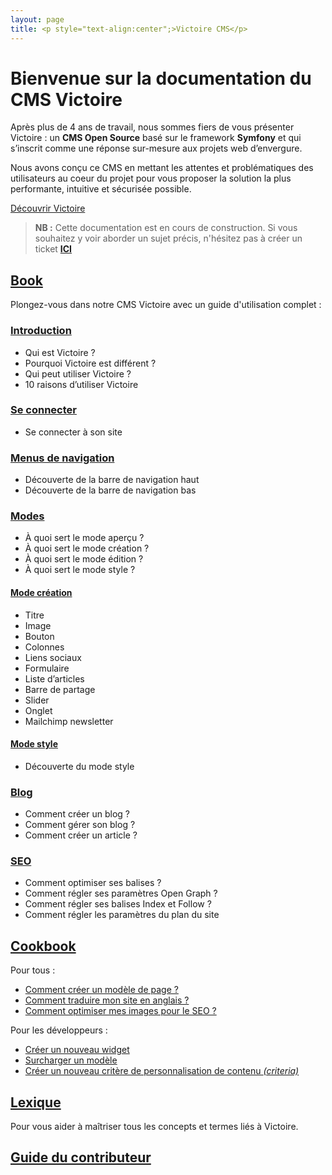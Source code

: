 ```yaml
---
layout: page
title: <p style="text-align:center";>Victoire CMS</p>
---
```


# Bienvenue sur la documentation du CMS Victoire

Après plus de 4 ans de travail, nous sommes fiers de vous présenter Victoire : un **CMS Open Source** basé sur le framework **Symfony** et qui s’inscrit comme une réponse sur-mesure aux projets web d’envergure.

Nous avons conçu ce CMS en mettant les attentes et problématiques des utilisateurs au coeur du projet pour vous proposer la solution la plus performante, intuitive et sécurisée possible.

[Découvrir Victoire](introduction)

>**NB :** Cette documentation est en cours de construction. Si vous souhaitez y voir aborder un sujet précis, n'hésitez pas à créer un ticket **[ICI](https://github.com/Victoire/documentation-fr/issues)**

## [Book](book)
Plongez-vous dans notre CMS Victoire avec un guide d'utilisation complet :

### [Introduction](introduction)
- Qui est Victoire ? 
- Pourquoi Victoire est différent ?
- Qui peut utiliser Victoire ?
- 10 raisons d’utiliser Victoire

### [Se connecter](login)
- Se connecter à son site

### [Menus de navigation](menu-nav)
- Découverte de la barre de navigation haut
- Découverte de la barre de navigation bas

### [Modes](mode-front)
- À quoi sert le mode aperçu ? 
- À quoi sert le mode création ?
- À quoi sert le mode édition ?
- À quoi sert le mode style ?

#### [Mode création](mode-creation)
- Titre 
- Image
- Bouton 
- Colonnes 
- Liens sociaux 
- Formulaire 
- Liste d’articles
- Barre de partage
- Slider
- Onglet
- Mailchimp newsletter

#### [Mode style](mode-style)
- Découverte du mode style

### [Blog](blog)
- Comment créer un blog ? 
- Comment gérer son blog ?
- Comment créer un article ?

### [SEO](seo)
- Comment optimiser ses balises ? 
- Comment régler ses paramètres Open Graph ?
- Comment régler ses balises Index et Follow ?
- Comment régler les paramètres du plan du site  

## [Cookbook](cookbook)

Pour tous :

- [Comment créer un modèle de page ?](how-to-create-template)
- [Comment traduire mon site en anglais ?](how-to-traduce-website)
- [Comment optimiser mes images pour le SEO ?](how-to-optimize-images)

Pour les développeurs :

- [Créer un nouveau widget](widget-creation)
- [Surcharger un modèle](override-layout)
- [Créer un nouveau critère de personnalisation de contenu _(criteria)_](play-with-criterias)


## [Lexique](lexical)
Pour vous aider à maîtriser tous les concepts et termes liés à Victoire.

## [Guide du contributeur](contributing)

